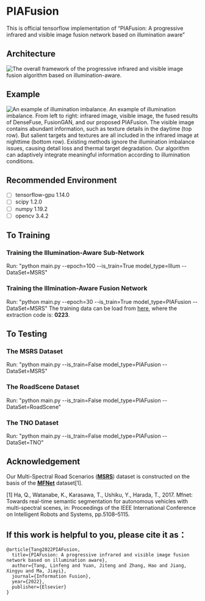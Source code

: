 # PIAFusion
This is official tensorflow implementation of “PIAFusion: A progressive infrared and visible image fusion network based on illumination aware”

## Architecture
![The overall framework of the progressive infrared and visible image fusion algorithm based on illumination-aware.](https://github.com/Linfeng-Tang/PIAFusion/blob/main/Figure/PIAFusion.png)

## Example

![An example of illumination imbalance.](https://github.com/Linfeng-Tang/PIAFusion/blob/main/Figure/Illumination_aware.png)
An example of illumination imbalance. From left to right: infrared image, visible image, the fused results of DenseFuse, FusionGAN, and our proposed PIAFusion.
The visible image contains abundant information, such as texture details in the daytime (top row). But salient targets and textures are all included in the infrared image at nighttime (bottom row). Existing methods ignore the illumination imbalance issues, causing detail loss and thermal target degradation. Our algorithm can adaptively integrate meaningful information according to illumination conditions.
## Recommended Environment

 - [ ] tensorflow-gpu 1.14.0 
 - [ ] scipy 1.2.0   
 - [ ] numpy 1.19.2
 - [ ] opencv 3.4.2 

## To Training

 ### Training the Illumination-Aware Sub-Network
Run: "python main.py --epoch=100 --is_train=True model_type=Illum --DataSet=MSRS"
### Training the Illmination-Aware Fusion Network
Run: "python main.py --epoch=30 --is_train=True model_type=PIAFusion --DataSet=MSRS"
The training data can be load from [here](https://pan.baidu.com/s/1LuHqXRWn_hquFMMiTWJ4HA), where the extraction code is: **0223**.

## To Testing
### The MSRS Dataset
Run: "python main.py --is_train=False model_type=PIAFusion --DataSet=MSRS"

### The RoadScene Dataset
Run: "python main.py --is_train=False model_type=PIAFusion --DataSet=RoadScene"

### The TNO Dataset
Run: "python main.py --is_train=False model_type=PIAFusion --DataSet=TNO"

## Acknowledgement
Our Multi-Spectral Road Scenarios (**[MSRS](https://github.com/Linfeng-Tang/MSRS)**) dataset is constructed on the basis of the **[MFNet](https://www.mi.t.u-tokyo.ac.jp/static/projects/mil_multispectral/)** dataset[1].

[1] Ha, Q., Watanabe, K., Karasawa, T., Ushiku, Y., Harada, T., 2017. Mfnet: Towards real-time semantic segmentation for autonomous vehicles with multi-spectral scenes, in: Proceedings of the IEEE International Conference on Intelligent Robots and Systems, pp.5108–5115.

## If this work is helpful to you, please cite it as：
```
@article{Tang2022PIAFusion,
  title={PIAFusion: A progressive infrared and visible image fusion network based on illumination aware},
  author={Tang, Linfeng and Yuan, Jiteng and Zhang, Hao and Jiang, Xingyu and Ma, Jiayi},
  journal={Information Fusion},
  year={2022},
  publisher={Elsevier}
}
```
